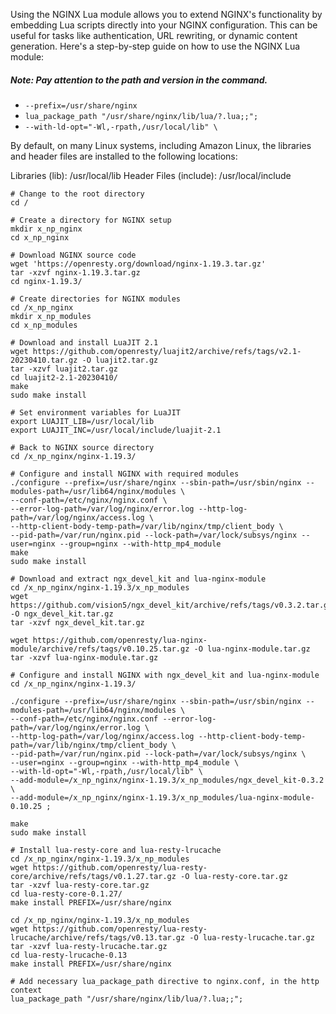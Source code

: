 Using the NGINX Lua module allows you to extend NGINX's functionality by embedding Lua scripts directly into your NGINX configuration. This can be useful for tasks like authentication, URL rewriting, or dynamic content generation. Here's a step-by-step guide on how to use the NGINX Lua module:

##### Note: Pay attention to the path and version in the command.
 -  `--prefix=/usr/share/nginx`
 -  `lua_package_path "/usr/share/nginx/lib/lua/?.lua;;";`
 -  `--with-ld-opt="-Wl,-rpath,/usr/local/lib" \`
   
By default, on many Linux systems, including Amazon Linux, the libraries and header files are installed to the following locations:

Libraries (lib): /usr/local/lib
Header Files (include): /usr/local/include

```nginx
# Change to the root directory
cd /

# Create a directory for NGINX setup
mkdir x_np_nginx
cd x_np_nginx

# Download NGINX source code
wget 'https://openresty.org/download/nginx-1.19.3.tar.gz'
tar -xzvf nginx-1.19.3.tar.gz
cd nginx-1.19.3/

# Create directories for NGINX modules
cd /x_np_nginx
mkdir x_np_modules
cd x_np_modules

# Download and install LuaJIT 2.1
wget https://github.com/openresty/luajit2/archive/refs/tags/v2.1-20230410.tar.gz -O luajit2.tar.gz
tar -xzvf luajit2.tar.gz
cd luajit2-2.1-20230410/
make
sudo make install

# Set environment variables for LuaJIT
export LUAJIT_LIB=/usr/local/lib
export LUAJIT_INC=/usr/local/include/luajit-2.1

# Back to NGINX source directory
cd /x_np_nginx/nginx-1.19.3/

# Configure and install NGINX with required modules
./configure --prefix=/usr/share/nginx --sbin-path=/usr/sbin/nginx --modules-path=/usr/lib64/nginx/modules \
--conf-path=/etc/nginx/nginx.conf \
--error-log-path=/var/log/nginx/error.log --http-log-path=/var/log/nginx/access.log \
--http-client-body-temp-path=/var/lib/nginx/tmp/client_body \
--pid-path=/var/run/nginx.pid --lock-path=/var/lock/subsys/nginx --user=nginx --group=nginx --with-http_mp4_module
make
sudo make install

# Download and extract ngx_devel_kit and lua-nginx-module
cd /x_np_nginx/nginx-1.19.3/x_np_modules
wget https://github.com/vision5/ngx_devel_kit/archive/refs/tags/v0.3.2.tar.gz -O ngx_devel_kit.tar.gz
tar -xzvf ngx_devel_kit.tar.gz

wget https://github.com/openresty/lua-nginx-module/archive/refs/tags/v0.10.25.tar.gz -O lua-nginx-module.tar.gz
tar -xzvf lua-nginx-module.tar.gz

# Configure and install NGINX with ngx_devel_kit and lua-nginx-module
cd /x_np_nginx/nginx-1.19.3/

./configure --prefix=/usr/share/nginx --sbin-path=/usr/sbin/nginx --modules-path=/usr/lib64/nginx/modules \
--conf-path=/etc/nginx/nginx.conf --error-log-path=/var/log/nginx/error.log \
--http-log-path=/var/log/nginx/access.log --http-client-body-temp-path=/var/lib/nginx/tmp/client_body \
--pid-path=/var/run/nginx.pid --lock-path=/var/lock/subsys/nginx \
--user=nginx --group=nginx --with-http_mp4_module \
--with-ld-opt="-Wl,-rpath,/usr/local/lib" \
--add-module=/x_np_nginx/nginx-1.19.3/x_np_modules/ngx_devel_kit-0.3.2 \
--add-module=/x_np_nginx/nginx-1.19.3/x_np_modules/lua-nginx-module-0.10.25 ;

make
sudo make install

# Install lua-resty-core and lua-resty-lrucache
cd /x_np_nginx/nginx-1.19.3/x_np_modules
wget https://github.com/openresty/lua-resty-core/archive/refs/tags/v0.1.27.tar.gz -O lua-resty-core.tar.gz
tar -xzvf lua-resty-core.tar.gz
cd lua-resty-core-0.1.27/
make install PREFIX=/usr/share/nginx

cd /x_np_nginx/nginx-1.19.3/x_np_modules
wget https://github.com/openresty/lua-resty-lrucache/archive/refs/tags/v0.13.tar.gz -O lua-resty-lrucache.tar.gz
tar -xzvf lua-resty-lrucache.tar.gz
cd lua-resty-lrucache-0.13
make install PREFIX=/usr/share/nginx

# Add necessary lua_package_path directive to nginx.conf, in the http context
lua_package_path "/usr/share/nginx/lib/lua/?.lua;;";

```

